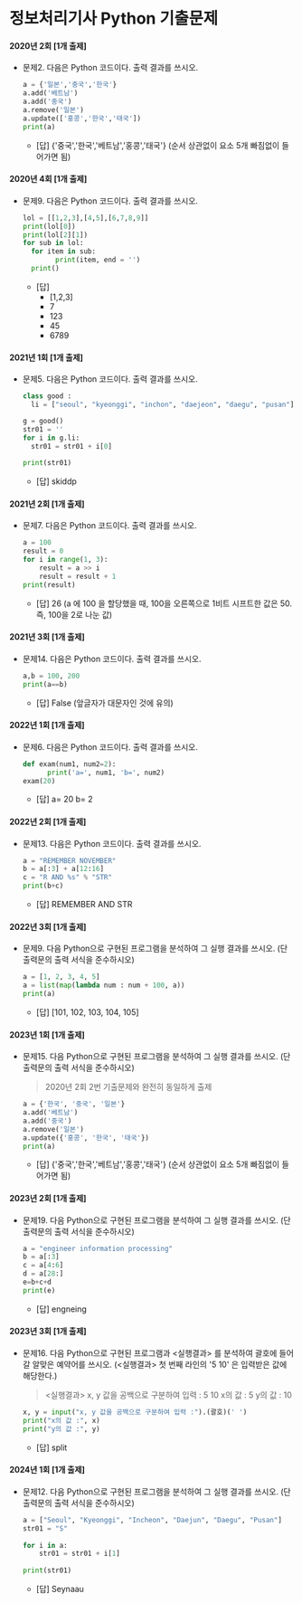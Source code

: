 # 정보처리기사 Python 기출문제



#### 2020년 2회 [1개 출제]

- 문제2. 다음은 Python 코드이다. 출력 결과를 쓰시오.

  ```python
  a = {'일본','중국','한국'}
  a.add('베트남')
  a.add('중국')
  a.remove('일본')
  a.update(['홍콩','한국','태국'])
  print(a)
  ```

  - [답] {'중국','한국','베트남','홍콩','태국'}  (순서 상관없이 요소 5개 빠짐없이 들어가면 됨)



#### 2020년 4회 [1개 출제]

- 문제9. 다음은 Python 코드이다. 출력 결과를 쓰시오.

  ```python
  lol = [[1,2,3],[4,5],[6,7,8,9]]
  print(lol[0])
  print(lol[2][1])
  for sub in lol:
  	for item in sub:
          print(item, end = '')
  	print()
  ```

  - [답]
    - [1,2,3]
    - 7
    - 123
    - 45
    - 6789



#### 2021년 1회 [1개 출제]

- 문제5. 다음은 Python 코드이다. 출력 결과를 쓰시오.

  ```python
  class good :
  	li = ["seoul", "kyeonggi", "inchon", "daejeon", "daegu", "pusan"]
  
  g = good()
  str01 = ''
  for i in g.li:
  	str01 = str01 + i[0]
      
  print(str01)
  ```

  - [답] skiddp



#### 2021년 2회 [1개 출제]

- 문제7. 다음은 Python 코드이다. 출력 결과를 쓰시오.

  ```python
  a = 100
  result = 0
  for i in range(1, 3):
      result = a >> i
      result = result + 1
  print(result)
  ```

  - [답] 26 (a 에 100 을 할당했을 때, 100을 오른쪽으로 1비트 시프트한 값은 50. 즉, 100을 2로 나눈 값)



#### 2021년 3회 [1개 출제]

- 문제14. 다음은 Python 코드이다. 출력 결과를 쓰시오.

  ```python
  a,b = 100, 200 
  print(a==b)
  ```

  - [답] False (앞글자가 대문자인 것에 유의)



#### 2022년 1회 [1개 출제]

- 문제6. 다음은 Python 코드이다. 출력 결과를 쓰시오.

  ```python
  def exam(num1, num2=2):
        print('a=', num1, 'b=', num2)
  exam(20)
  ```

  - [답] a= 20 b= 2



#### 2022년 2회 [1개 출제]

- 문제13. 다음은 Python 코드이다. 출력 결과를 쓰시오.

  ```python
  a = "REMEMBER NOVEMBER"
  b = a[:3] + a[12:16]
  c = "R AND %s" % "STR"
  print(b+c)
  ```

  - [답] REMEMBER AND STR



#### 2022년 3회 [1개 출제]

- 문제9. 다음 Python으로 구현된 프로그램을 분석하여 그 실행 결과를 쓰시오. (단 출력문의 출력 서식을 준수하시오)

  ```python
  a = [1, 2, 3, 4, 5]
  a = list(map(lambda num : num + 100, a))
  print(a)
  ```

  - [답] [101, 102, 103, 104, 105]



#### 2023년 1회 [1개 출제]

- 문제15. 다음 Python으로 구현된 프로그램을 분석하여 그 실행 결과를 쓰시오. (단 출력문의 출력 서식을 준수하시오)

  > 2020년 2회 2번 기출문제와 완전히 동일하게 출제

  ```python
  a = {'한국', '중국', '일본'}
  a.add('베트남')
  a.add('중국')
  a.remove('일본')
  a.update({'홍콩', '한국', '태국'})
  print(a)
  ```

  - [답] {'중국','한국','베트남','홍콩','태국'}  (순서 상관없이 요소 5개 빠짐없이 들어가면 됨)



#### 2023년 2회 [1개 출제]

- 문제19. 다음 Python으로 구현된 프로그램을 분석하여 그 실행 결과를 쓰시오. (단 출력문의 출력 서식을 준수하시오)

  ```python
  a = "engineer information processing"
  b = a[:3]
  c = a[4:6]
  d = a[28:]
  e=b+c+d
  print(e)
  ```

  - [답] engneing



#### 2023년 3회 [1개 출제]

- 문제16. 다음 Python으로 구현된 프로그램과 <실행결과> 를 분석하여 괄호에 들어갈 알맞은 예약어를 쓰시오. (<실행결과> 첫 번째 라인의 '5 10' 은 입력받은 값에 해당한다.)

  > <실행결과>
  > x, y 값을 공백으로 구분하여 입력 : 5 10
  > x의 값 : 5
  > y의 값 : 10

  ```python
  x, y = input("x, y 값을 공백으로 구분하여 입력 :").(괄호)(' ')
  print("x의 값 :", x)
  print("y의 값 :", y)
  ```

  - [답] split



#### 2024년 1회 [1개 출제]

- 문제12.  다음 Python으로 구현된 프로그램을 분석하여 그 실행 결과를 쓰시오. (단 출력문의 출력 서식을 준수하시오)

  ```python
  a = ["Seoul", "Kyeonggi", "Incheon", "Daejun", "Daegu", "Pusan"] 
  str01 = "S"
   
  for i in a:
      str01 = str01 + i[1]
   
  print(str01)
  ```

  - [답] Seynaau